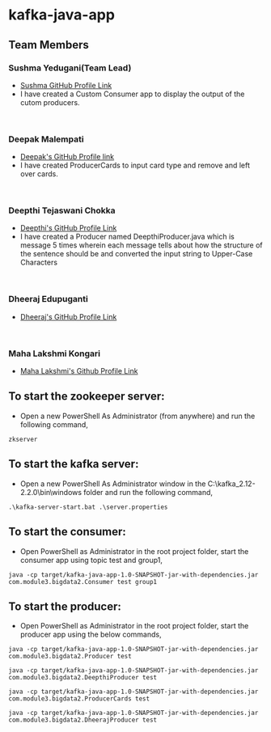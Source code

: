 # kafka-java-app

## Team Members

### Sushma Yedugani(Team Lead)

- [Sushma GitHub Profile Link](https://github.com/sushma95)
- I have created a Custom Consumer app to display the output of the cutom producers.


<br>


### Deepak Malempati
- [Deepak's GitHub Profile link](https://github.com/Deepakmalempati)
- I have created ProducerCards to input card type and remove and left over cards.  
<br>

### Deepthi Tejaswani Chokka

- [Deepthi's GitHub Profile Link](https://github.com/Deepthi1003)
- I have created a Producer named DeepthiProducer.java which is  message 5 times wherein each message tells about how the structure of the sentence should be and converted the input string to Upper-Case Characters

<br>

### Dheeraj Edupuganti

- [Dheeraj's GitHub Profile Link](https://github.com/Dheeraj0327)
 
<br>

### Maha Lakshmi Kongari
- [Maha Lakshmi's Github Profile Link](https://github.com/MAHALAKSHMIKONGARI)


## To start the zookeeper server:

- Open a new PowerShell As Administrator (from anywhere) and run the following command,

```zkserver```

## To start the kafka server:

- Open a new PowerShell As Administrator window in the C:\kafka_2.12-2.2.0\bin\windows folder and run the following command,

```.\kafka-server-start.bat .\server.properties```

## To start the consumer:

- Open PowerShell as Administrator in the root project folder, start the consumer app using topic test and group1,

```java -cp target/kafka-java-app-1.0-SNAPSHOT-jar-with-dependencies.jar com.module3.bigdata2.Consumer test group1```

## To start the producer:

- Open PowerShell as Administrator in the root project folder, start the producer app using the below commands,

```java -cp target/kafka-java-app-1.0-SNAPSHOT-jar-with-dependencies.jar com.module3.bigdata2.Producer test```

```java -cp target/kafka-java-app-1.0-SNAPSHOT-jar-with-dependencies.jar com.module3.bigdata2.DeepthiProducer test```

```java -cp target/kafka-java-app-1.0-SNAPSHOT-jar-with-dependencies.jar com.module3.bigdata2.ProducerCards test```

```java -cp target/kafka-java-app-1.0-SNAPSHOT-jar-with-dependencies.jar com.module3.bigdata2.DheerajProducer test```
